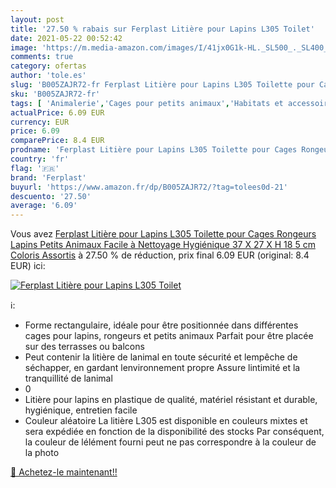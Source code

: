 ```yaml
---
layout: post
title: '27.50 % rabais sur Ferplast Litière pour Lapins L305 Toilet'
date: 2021-05-22 00:52:42
image: 'https://m.media-amazon.com/images/I/41jx0G1k-HL._SL500_._SL400_.jpg'
comments: true
category: ofertas
author: 'tole.es'
slug: 'B005ZAJR72-fr Ferplast Litière pour Lapins L305 Toilette pour Cages...'
sku: 'B005ZAJR72-fr'
tags: [ 'Animalerie','Cages pour petits animaux','Habitats et accessoires pour petits animaux','Petits animaux','ferplast', ]
actualPrice: 6.09 EUR
currency: EUR
price: 6.09
comparePrice: 8.4 EUR
prodname: 'Ferplast Litière pour Lapins L305 Toilette pour Cages Rongeurs  Lapins  Petits Animaux  Facile à Nettoyage  Hygiénique  37 X 27 X H 18 5 cm Coloris Assortis'
country: 'fr'
flag: '🇫🇷'
brand: 'Ferplast'
buyurl: 'https://www.amazon.fr/dp/B005ZAJR72/?tag=tolees0d-21'
descuento: '27.50'
average: '6.09'
---
```


Vous avez [Ferplast Litière pour Lapins L305 Toilette pour Cages Rongeurs  Lapins  Petits Animaux  Facile à Nettoyage  Hygiénique  37 X 27 X H 18 5 cm Coloris Assortis](https://www.amazon.fr/dp/B005ZAJR72/?tag=tolees0d-21)  à  27.50 % de réduction, prix final  6.09 EUR (original: 8.4 EUR) ici:

[![Ferplast Litière pour Lapins L305 Toilet](https://m.media-amazon.com/images/I/41jx0G1k-HL._SL500_._SL400_.jpg)](https://www.amazon.fr/dp/B005ZAJR72/?tag=tolees0d-21)

ℹ️:

- Forme rectangulaire, idéale pour être positionnée dans différentes cages pour lapins, rongeurs et petits animaux Parfait pour être placée sur des terrasses ou balcons
- Peut contenir la litière de lanimal en toute sécurité et lempêche de séchapper, en gardant lenvironnement propre Assure lintimité et la tranquillité de lanimal
- 0
- Litière pour lapins en plastique de qualité, matériel résistant et durable, hygiénique, entretien facile
- Couleur aléatoire La litière L305 est disponible en couleurs mixtes et sera expédiée en fonction de la disponibilité des stocks Par conséquent, la couleur de lélément fourni peut ne pas correspondre à la couleur de la photo

[🛒 Achetez-le maintenant!!](https://www.amazon.fr/dp/B005ZAJR72/?tag=tolees0d-21)
